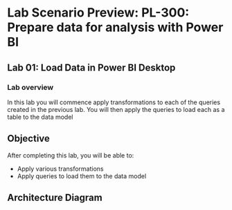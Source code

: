 # Lab Scenario Preview: PL-300: Prepare data for analysis with Power BI

## Lab 01: Load Data in Power BI Desktop

### Lab overview

In this lab you will commence apply transformations to each of the queries created in the previous lab. You will then apply the queries to load each as a table to the data model 

## Objective
  
After completing this lab, you will be able to:

- Apply various transformations
- Apply queries to load them to the data model

## Architecture Diagram
